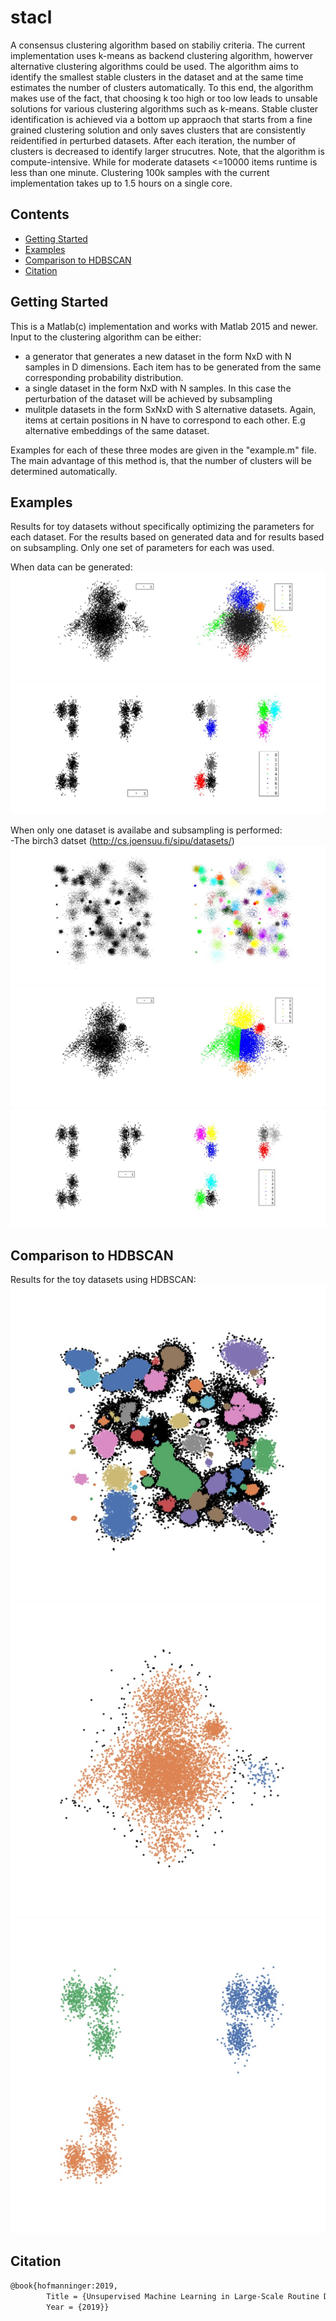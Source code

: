 # stacl
A consensus clustering algorithm based on stabiliy criteria. The current implementation uses k-means as backend clustering algorithm, howerver alternative clustering algorithms could be used. The algorithm aims to identify the smallest stable clusters in the dataset and at the same time estimates the number of clusters automatically. To this end, the algorithm makes use of the fact, that choosing k too high or too low leads to unsable solutions for various clustering algorithms such as k-means. Stable cluster identification is achieved via a bottom up appraoch that starts from a fine grained clustering solution and only saves clusters that are consistently reidentified in perturbed datasets. After each iteration, the number of clusters is decreased to identify larger strucutres. Note, that the algorithm is compute-intensive. While for moderate datasets <=10000 items runtime is less than one minute. Clustering 100k samples with the current implementation takes up to 1.5 hours on a single core.

## Contents

- [Getting Started](#getting-started)
- [Examples](#examples)
- [Comparison to HDBSCAN](#comparison-to-hdbscan)
- [Citation](#citation)

## Getting Started

This is a Matlab(c) implementation and works with Matlab 2015 and newer. Input to the clustering algorithm can be either:
- a generator that generates a new dataset in the form NxD with N samples in D dimensions. Each item has to be generated from the same corresponding probability distribution.
- a single dataset in the form NxD with N samples. In this case the perturbation of the dataset will be achieved by subsampling
- mulitple datasets in the form SxNxD with S alternative datasets. Again, items at certain positions in N have to correspond to each other. E.g alternative embeddings of the same dataset.

Examples for each of these three modes are given in the "example.m" file. The main advantage of this method is, that the number of clusters will be determined automatically. 

## Examples
Results for toy datasets without specifically optimizing the parameters for each dataset. For the results based on generated data and for results based on subsampling. Only one set of parameters for each was used.  

When data can be generated:
![Toy 1](https://github.com/JoHof/stacl/blob/master/figures/toy_1_generated.jpg)
![Toy 2](https://github.com/JoHof/stacl/blob/master/figures/toy_2_generated.jpg)

When only one dataset is availabe and subsampling is performed:
<br />-The birch3 datset (http://cs.joensuu.fi/sipu/datasets/)
![Birch3](https://github.com/JoHof/stacl/blob/master/figures/birch3.jpg)
![Toy 1](https://github.com/JoHof/stacl/blob/master/figures/toy_1_subsampled.jpg)
![Toy 2](https://github.com/JoHof/stacl/blob/master/figures/toy_2_subsampled.jpg)

## Comparison to HDBSCAN
Results for the toy datasets using HDBSCAN:
![Birch3](https://github.com/JoHof/stacl/blob/master/figures/birch3_hdbscan.jpg)
![Toy 1](https://github.com/JoHof/stacl/blob/master/figures/toy1_hdbscan.jpg)
![Toy 2](https://github.com/JoHof/stacl/blob/master/figures/toy2_hdbscan.jpg)

## Citation
```tex
@book{hofmanninger:2019,
        Title = {Unsupervised Machine Learning in Large-Scale Routine Data Identifies Image Signatures and Phenotypes that Predict Outcome},
        Year = {2019}}
```
